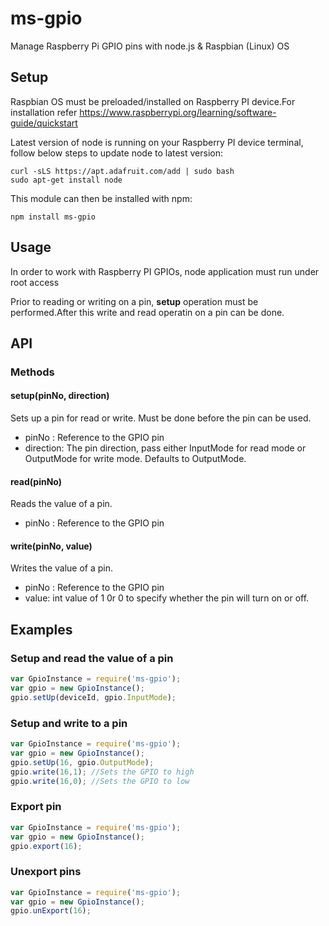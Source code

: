 ms-gpio
==========

Manage Raspberry Pi GPIO pins with node.js & Raspbian (Linux) OS

## Setup

Raspbian OS must be preloaded/installed on Raspberry PI device.For installation refer https://www.raspberrypi.org/learning/software-guide/quickstart

Latest version of node is running on your Raspberry PI device terminal, follow below steps to update node to latest version:
```
curl -sLS https://apt.adafruit.com/add | sudo bash
sudo apt-get install node
```

This module can then be installed with npm:
```
npm install ms-gpio
```

## Usage
In order to work with Raspberry PI GPIOs, node application must run under root access

Prior to reading or writing on a pin, **setup** operation must be performed.After this write and read operatin on a pin can be done.

## API

### Methods

#### setup(pinNo, direction)
Sets up a pin for read or write. Must be done before the pin can be used.
* pinNo : Reference to the GPIO pin
* direction: The pin direction, pass either InputMode for read mode or OutputMode for write mode. Defaults to OutputMode.

#### read(pinNo)
Reads the value of a pin.
* pinNo : Reference to the GPIO pin

#### write(pinNo, value)
Writes the value of a pin.
* pinNo : Reference to the GPIO pin
* value: int value of 1 0r 0 to specify whether the pin will turn on or off.

## Examples

### Setup and read the value of a pin
```js
var GpioInstance = require('ms-gpio');
var gpio = new GpioInstance();
gpio.setUp(deviceId, gpio.InputMode);
```

### Setup and write to a pin
```js
var GpioInstance = require('ms-gpio');
var gpio = new GpioInstance();
gpio.setUp(16, gpio.OutputMode);
gpio.write(16,1); //Sets the GPIO to high
gpio.write(16,0); //Sets the GPIO to low

```

### Export pin
```js
var GpioInstance = require('ms-gpio');
var gpio = new GpioInstance();
gpio.export(16);
```

### Unexport pins
```js
var GpioInstance = require('ms-gpio');
var gpio = new GpioInstance();
gpio.unExport(16);
```
